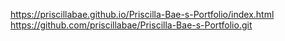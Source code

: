 https://priscillabae.github.io/Priscilla-Bae-s-Portfolio/index.html
https://github.com/priscillabae/Priscilla-Bae-s-Portfolio.git

